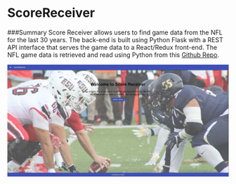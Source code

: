# ScoreReceiver

###Summary
Score Receiver allows users to find game data from the NFL for the last 30 years.  The back-end is built using Python Flask with a REST API interface
that serves the game data to a React/Redux front-end.  The NFL game data is retrieved and read using Python from this [Github Repo](https://github.com/fivethirtyeight/nfl-elo-game/blob/master/data/nfl_games.csv). 


![ScoreReceiver Screenshot](https://github.com/Rmckays/ScoreReceiver/blob/master/Images/ScoreRec.JPG)